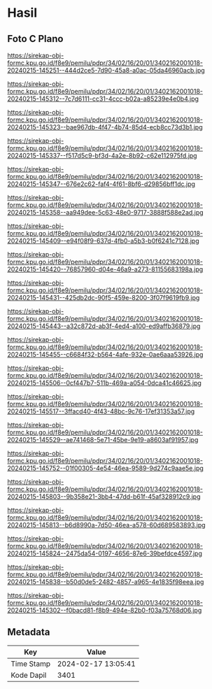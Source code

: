 # Hasil

## Foto C Plano

https://sirekap-obj-formc.kpu.go.id/f8e9/pemilu/pdpr/34/02/16/20/01/3402162001018-20240215-145251--444d2ce5-7d90-45a8-a0ac-05da46960acb.jpg

https://sirekap-obj-formc.kpu.go.id/f8e9/pemilu/pdpr/34/02/16/20/01/3402162001018-20240215-145312--7c7d6111-cc31-4ccc-b02a-a85239e4e0b4.jpg

https://sirekap-obj-formc.kpu.go.id/f8e9/pemilu/pdpr/34/02/16/20/01/3402162001018-20240215-145323--bae967db-4f47-4b74-85d4-ecb8cc73d3b1.jpg

https://sirekap-obj-formc.kpu.go.id/f8e9/pemilu/pdpr/34/02/16/20/01/3402162001018-20240215-145337--f517d5c9-bf3d-4a2e-8b92-c62e112975fd.jpg

https://sirekap-obj-formc.kpu.go.id/f8e9/pemilu/pdpr/34/02/16/20/01/3402162001018-20240215-145347--676e2c62-faf4-4f61-8bf6-d29856bff1dc.jpg

https://sirekap-obj-formc.kpu.go.id/f8e9/pemilu/pdpr/34/02/16/20/01/3402162001018-20240215-145358--aa949dee-5c63-48e0-9717-3888f588e2ad.jpg

https://sirekap-obj-formc.kpu.go.id/f8e9/pemilu/pdpr/34/02/16/20/01/3402162001018-20240215-145409--e94f08f9-637d-4fb0-a5b3-b0f6241c7128.jpg

https://sirekap-obj-formc.kpu.go.id/f8e9/pemilu/pdpr/34/02/16/20/01/3402162001018-20240215-145420--76857960-d04e-46a9-a273-81155683198a.jpg

https://sirekap-obj-formc.kpu.go.id/f8e9/pemilu/pdpr/34/02/16/20/01/3402162001018-20240215-145431--425db2dc-90f5-459e-8200-3f07f9619fb9.jpg

https://sirekap-obj-formc.kpu.go.id/f8e9/pemilu/pdpr/34/02/16/20/01/3402162001018-20240215-145443--a32c872d-ab3f-4ed4-a100-ed9affb36879.jpg

https://sirekap-obj-formc.kpu.go.id/f8e9/pemilu/pdpr/34/02/16/20/01/3402162001018-20240215-145455--c6684f32-b564-4afe-932e-0ae6aaa53926.jpg

https://sirekap-obj-formc.kpu.go.id/f8e9/pemilu/pdpr/34/02/16/20/01/3402162001018-20240215-145506--0cf447b7-511b-469a-a054-0dca41c46625.jpg

https://sirekap-obj-formc.kpu.go.id/f8e9/pemilu/pdpr/34/02/16/20/01/3402162001018-20240215-145517--3ffacd40-4f43-48bc-9c76-17ef31353a57.jpg

https://sirekap-obj-formc.kpu.go.id/f8e9/pemilu/pdpr/34/02/16/20/01/3402162001018-20240215-145529--ae741468-5e71-45be-9e19-a8603af91957.jpg

https://sirekap-obj-formc.kpu.go.id/f8e9/pemilu/pdpr/34/02/16/20/01/3402162001018-20240215-145752--01f00305-4e54-46ea-9589-9d274c9aae5e.jpg

https://sirekap-obj-formc.kpu.go.id/f8e9/pemilu/pdpr/34/02/16/20/01/3402162001018-20240215-145803--9b358e21-3bb4-47dd-b61f-45af328912c9.jpg

https://sirekap-obj-formc.kpu.go.id/f8e9/pemilu/pdpr/34/02/16/20/01/3402162001018-20240215-145813--b6d8990a-7d50-46ea-a578-60d689583893.jpg

https://sirekap-obj-formc.kpu.go.id/f8e9/pemilu/pdpr/34/02/16/20/01/3402162001018-20240215-145824--2475da54-0197-4656-87e6-39befdce4597.jpg

https://sirekap-obj-formc.kpu.go.id/f8e9/pemilu/pdpr/34/02/16/20/01/3402162001018-20240215-145838--b50d0de5-2482-4857-a965-4e1835f98eea.jpg

https://sirekap-obj-formc.kpu.go.id/f8e9/pemilu/pdpr/34/02/16/20/01/3402162001018-20240215-145302--f0bacd81-f8b9-494e-82b0-f03a75768d06.jpg


## Metadata

| Key        | Value               |
| ---------- | ------------------- |
| Time Stamp | 2024-02-17 13:05:41 |
| Kode Dapil | 3401                |



